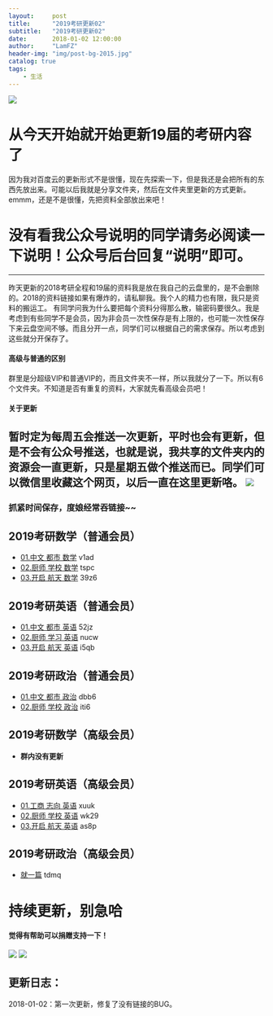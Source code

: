 ```yaml
---
layout:     post
title:      "2019考研更新02"
subtitle:   "2019考研更新02"
date:       2018-01-02 12:00:00
author:     "LamFZ"
header-img: "img/post-bg-2015.jpg"
catalog: true
tags:
    - 生活
---
```

![](http://ww2.sinaimg.cn/large/0060lm7Tly1fn12veqkifj30xc0ii40n.jpg)
# 从今天开始就开始更新19届的考研内容了

因为我对百度云的更新形式不是很懂，现在先探索一下，但是我还是会把所有的东西先放出来。可能以后我就是分享文件夹，然后在文件夹里更新的方式更新。emmm，还是不是很懂，先把资料全部放出来吧！

# 没有看我公众号说明的同学请务必阅读一下说明！公众号后台回复“说明”即可。
-----

昨天更新的2018考研全程和19届的资料我是放在我自己的云盘里的，是不会删除的。2018的资料链接如果有爆炸的，请私聊我。我个人的精力也有限，我只是资料的搬运工。
有同学问我为什么要把每个资料分得那么散，输密码要很久。我是考虑到有些同学不是会员，因为非会员一次性保存是有上限的，也可能一次性保存下来云盘空间不够。而且分开一点，同学们可以根据自己的需求保存。所以考虑到这些就分开保存了。
#### 高级与普通的区别
群里是分超级VIP和普通VIP的，而且文件夹不一样，所以我就分了一下。所以有6个文件夹。不知道是否有重复的资料，大家就先看高级会员吧！
#### 关于更新
暂时定为每周五会推送一次更新，平时也会有更新，但是不会有公众号推送，也就是说，我共享的文件夹内的资源会一直更新，只是星期五做个推送而已。同学们可以微信里收藏这个网页，以后一直在这里更新咯。
![](http://ww3.sinaimg.cn/large/0060lm7Tly1fn12y3e3gaj31hc0u0qet.jpg)
-----

### 抓紧时间保存，度娘经常吞链接~~

## 2019考研数学（普通会员）
* [01.中文 都市 数学](https://pan.baidu.com/s/1gfs6M0V) v1ad
* [02.厨师 学校 数学](https://pan.baidu.com/s/1dFtWKb3) tspc
* [03.开启 航天 数学](https://pan.baidu.com/s/1jHLqEDg) 39z6
## 2019考研英语（普通会员）
* [01.中文 都市 英语](https://pan.baidu.com/s/1jH6xCyi) 52jz
* [02.厨师 学习 英语](https://pan.baidu.com/s/1pLR2yNp) nucw
* [03.开启 航天 英语](https://pan.baidu.com/s/1qYqS7pE) i5qb
## 2019考研政治（普通会员）
* [01.中文 都市 政治](https://pan.baidu.com/s/1geDVqbL) dbb6
* [02.厨师 学校 政治](https://pan.baidu.com/s/1bo3UcPp) iti6
## 2019考研数学（高级会员）
* __群内没有更新__
## 2019考研英语（高级会员）
* [01.工商 志向 英语](https://pan.baidu.com/s/1o8yymEm) xuuk
* [02.厨师 学校 英语](https://pan.baidu.com/s/1o7Cve4M) wk29
* [03.开启 航天 英语](https://pan.baidu.com/s/1mhDLfjM) as8p
## 2019考研政治（高级会员）
* [就一篇](https://pan.baidu.com/s/1qYebr5q) tdmq


# 持续更新，别急哈

#### 觉得有帮助可以捐赠支持一下！
![](https://timgsa.baidu.com/timg?image&quality=80&size=b9999_10000&sec=1514739195444&di=773936890dfe86fcf8a25b3db2384433&imgtype=0&src=http%3A%2F%2Fi.zeze.com%2Fattachment%2Fforum%2F201603%2F26%2F104839u04ctdk924k8pbdb.jpeg)
![](http://ww4.sinaimg.cn/large/0060lm7Tly1fn0b1zneraj30iz0lj75q.jpg
)

## 更新日志：
2018-01-02：第一次更新，修复了没有链接的BUG。
